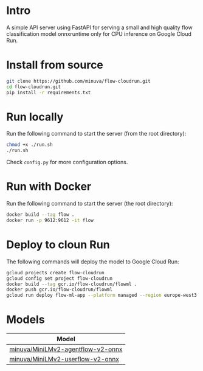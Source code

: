 # Intro

A simple API server using FastAPI for serving a small and high quality flow classification model onnxruntime only for CPU inference on Google Cloud Run.

# Install from source
```bash
git clone https://github.com/minuva/flow-cloudrun.git
cd flow-cloudrun.git
pip install -r requirements.txt
```


# Run locally

Run the following command to start the server (from the root directory):

```bash
chmod +x ./run.sh
./run.sh
```

Check `config.py` for more configuration options.


# Run with Docker

Run the following command to start the server (the root directory):

```bash
docker build --tag flow .
docker run -p 9612:9612 -it flow
```

# Deploy to cloun Run

The following commands will deploy the model to Google Cloud Run:

```bash
gcloud projects create flow-cloudrun
gcloud config set project flow-cloudrun
docker build --tag gcr.io/flow-cloudrun/flowml .
docker push gcr.io/flow-cloudrun/flowml
gcloud run deploy flow-ml-app --platform managed --region europe-west3 --image gcr.io/flow-cloudrun/flowml --service-account yourservice-account --allow-unauthenticated
```




# Models

| Model | 
| --- |
| [minuva/MiniLMv2-agentflow-v2-onnx](https://huggingface.co/minuva/MiniLMv2-agentflow-v2-onnx)
| [minuva/MiniLMv2-userflow-v2-onnx](https://huggingface.co/minuva/MiniLMv2-userflow-v2-onnx)
